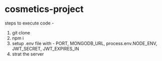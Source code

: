 # cosmetics-project

steps to execute code - 
1) git clone
2) npm i
3) setup .env file with - PORT, MONGODB_URL, process.env.NODE_ENV, JWT_SECRET, JWT_EXPIRES_IN
4) strat the server
